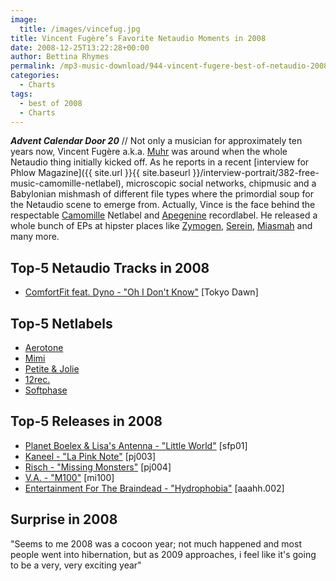 ```yaml
---
image:
  title: /images/vincefug.jpg
title: Vincent Fugère’s Favorite Netaudio Moments in 2008
date: 2008-12-25T13:22:28+00:00
author: Bettina Rhymes
permalink: /mp3-music-download/944-vincent-fugere-best-of-netaudio-2008
categories:
  - Charts
tags:
  - best of 2008
  - Charts
---
```

***Advent Calendar Door 20*** // Not only a musician for approximately ten years now, Vincent Fugère a.k.a. [Muhr](http://www.muhrmusic.com/) was around when the whole Netaudio thing initially kicked off. As he reports in a recent [interview for Phlow Magazine]({{ site.url }}{{ site.baseurl }}/interview-portrait/382-free-music-camomille-netlabel), microscopic social networks, chipmusic and a Babylonian mishmash of different file types where the primordial soup for the Netaudio scene to emerge from. Actually, Vince is the face behind the respectable <a href="http://camomille.genshimedia.com/" target="_blank">Camomille</a> Netlabel and <a href="http://www.apegenine.com/" target="_blank">Apegenine</a> recordlabel. He released a whole bunch of EPs at hipster places like <a href="http://www.zymogen.net/" target="_blank">Zymogen</a>, <a href="http://www.serein.co.uk/" target="_blank">Serein</a>, <a href="http://www.miasmah.com/" target="_blank">Miasmah</a> and many more.<!--more-->

## Top-5 Netaudio Tracks in 2008

+ [ComfortFit feat. Dyno - "Oh I Don't Know"](http://soundcloud.com/tokyodawnrecords/comfort-fit-feat-dyno-oh-i-dont-know-2008) [Tokyo Dawn]

## Top-5 Netlabels

  * [Aerotone](http://aerotone.300l600.de/)
  * [Mimi](http://www.clubotaku.org/mimi/uk/main.php)
  * [Petite & Jolie](http://www.petitejolie.com/)
  * [12rec.](http://12rec.net)
  * [Softphase](http://www.softphase.org/)

## Top-5 Releases in 2008

  * [Planet Boelex & Lisa's Antenna - "Little World"](http://softphase.org/netlabel/releases/sfp01) [sfp01]
  * [Kaneel - "La Pink Note"](http://www.petitejolie.com/releases/003/) [pj003]
  * [Risch - "Missing Monsters"](http://www.petitejolie.com/releases/004/) [pj004]
  * [V.A. - "M100"](http://www.clubotaku.org/mimi/uk/album100.php) [mi100]
  * [Entertainment For The Braindead - "Hydrophobia"](http://aaahh-records.net/entertainment-for-the-braindead-hydrophobia/) [aaahh.002]

## Surprise in 2008

"Seems to me 2008 was a cocoon year; not much happened and most people went into hibernation, but as 2009 approaches, i feel like it's going to be a very, very exciting year"